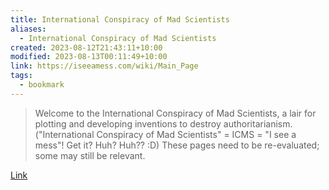 ```yaml
---
title: International Conspiracy of Mad Scientists
aliases:
  - International Conspiracy of Mad Scientists
created: 2023-08-12T21:43:11+10:00
modified: 2023-08-13T00:11:49+10:00
link: https://iseeamess.com/wiki/Main_Page
tags:
  - bookmark
---
```


> Welcome to the International Conspiracy of Mad Scientists, a lair for plotting and developing inventions to destroy authoritarianism. ("International Conspiracy of Mad Scientists" = ICMS = "I see a mess"! Get it? Huh? Huh?? :D) These pages need to be re-evaluated; some may still be relevant.

[Link](https://iseeamess.com/wiki/Main_Page)